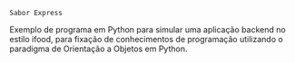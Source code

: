     Sabor Express

Exemplo de programa em Python para simular uma aplicação backend no estilo ifood, para fixação de conhecimentos de programação utilizando o paradigma de Orientação a Objetos em Python.